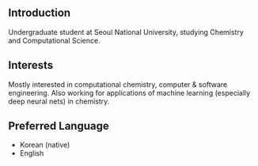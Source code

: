 ## Introduction

Undergraduate student at Seoul National University, studying Chemistry and Computational Science.


## Interests

Mostly interested in computational chemistry, computer & software engineering. Also working for applications of machine learning (especially deep neural nets) in chemistry.

## Preferred Language

- Korean (native)
- English

